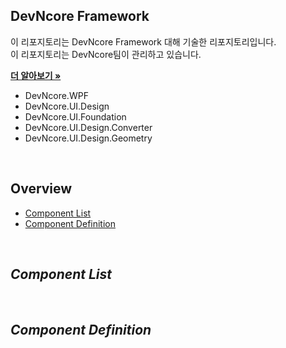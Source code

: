 ## DevNcore Framework

이 리포지토리는 DevNcore Framework 대해 기술한 리포지토리입니다. <br />
이 리포지토리는 DevNcore팀이 관리하고 있습니다.  

<a href="https://github.com/devncore/devncore"><strong>더 알아보기 »</strong></a>


- DevNcore.WPF
- DevNcore.UI.Design
- DevNcore.UI.Foundation
- DevNcore.UI.Design.Converter
- DevNcore.UI.Design.Geometry


<br />

## Overview
- [Component List](#Component-List)
- [Component Definition](#Component-Definition)
<br/>

## _Component List_

<br/>

## _Component Definition_
